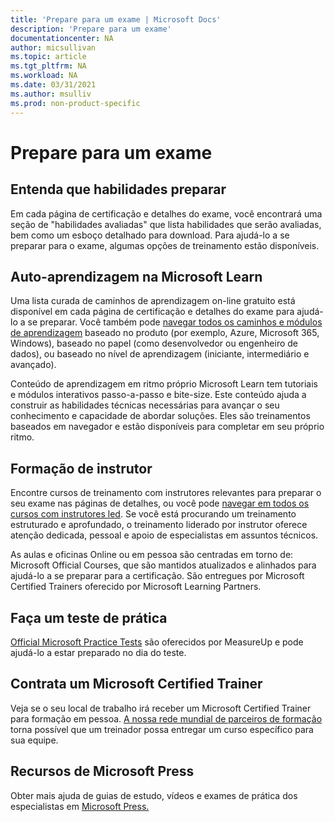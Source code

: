 ```yaml
---
title: 'Prepare para um exame | Microsoft Docs'
description: 'Prepare para um exame' 
documentationcenter: NA 
author: micsullivan
ms.topic: article
ms.tgt_pltfrm: NA
ms.workload: NA
ms.date: 03/31/2021
ms.author: msulliv
ms.prod: non-product-specific
---
```

# Prepare para um exame

## Entenda que habilidades preparar

Em cada página de certificação e detalhes do exame, você encontrará uma seção de "habilidades avaliadas" que lista habilidades que serão avaliadas, bem como um esboço detalhado para download. Para ajudá-lo a se preparar para o exame, algumas opções de treinamento estão disponíveis.

## Auto-aprendizagem na Microsoft Learn

Uma lista curada de caminhos de aprendizagem on-line gratuito está disponível em cada página de certificação e detalhes do exame para ajudá-lo a se preparar. Você também pode [navegar todos os caminhos e módulos de aprendizagem](/learn/browse/) baseado no produto (por exemplo, Azure, Microsoft 365, Windows), baseado no papel (como desenvolvedor ou engenheiro de dados), ou baseado no nível de aprendizagem (iniciante, intermediário e avançado).

Conteúdo de aprendizagem em ritmo próprio Microsoft Learn tem tutoriais e módulos interativos passo-a-passo e bite-size. Este conteúdo ajuda a construir as habilidades técnicas necessárias para avançar o seu conhecimento e capacidade de abordar soluções. Eles são treinamentos baseados em navegador e estão disponíveis para completar em seu próprio ritmo.

## Formação de instrutor

Encontre cursos de treinamento com instrutores relevantes para preparar o seu exame nas páginas de detalhes, ou você pode [navegar em todos os cursos com instrutores led](/learn/certifications/courses/browse/). Se você está procurando um treinamento estruturado e aprofundado, o treinamento liderado por instrutor oferece atenção dedicada, pessoal e apoio de especialistas em assuntos técnicos.

As aulas e oficinas Online ou em pessoa são centradas em torno de: Microsoft Official Courses, que são mantidos atualizados e alinhados para ajudá-lo a se preparar para a certificação. São entregues por Microsoft Certified Trainers oferecido por Microsoft Learning Partners.

## Faça um teste de prática

[Official Microsoft Practice Tests](https://aka.ms/practicetests) são oferecidos por MeasureUp e pode ajudá-lo a estar preparado no dia do teste.

## Contrata um Microsoft Certified Trainer

Veja se o seu local de trabalho irá receber um Microsoft Certified Trainer para formação em pessoa. [A nossa rede mundial de parceiros de formação](/learn/certifications/partners) torna possível que um treinador possa entregar um curso específico para sua equipe.

## Recursos de Microsoft Press

Obter mais ajuda de guias de estudo, vídeos e exames de prática dos especialistas em [Microsoft Press.](https://www.microsoftpressstore.com/)